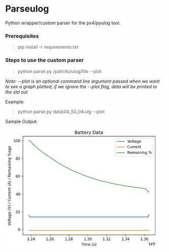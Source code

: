 # Parseulog

Python wrapper/custom parser for the px4/pyulog tool.

### Prerequisites

> pip install -r requirements.txt

### Steps to use the custom parser

> python parse.py /path/to/ulog/file --plot

_Note: --plot is an optional command line argument passed when we want to see a graph plotted, if we ignore the --plot flag, data will be printed to the std out_

Example:

> python parse.py data\04_50_04.ulg --plot

Sample Output:

<img src="static/sample_output.png">
